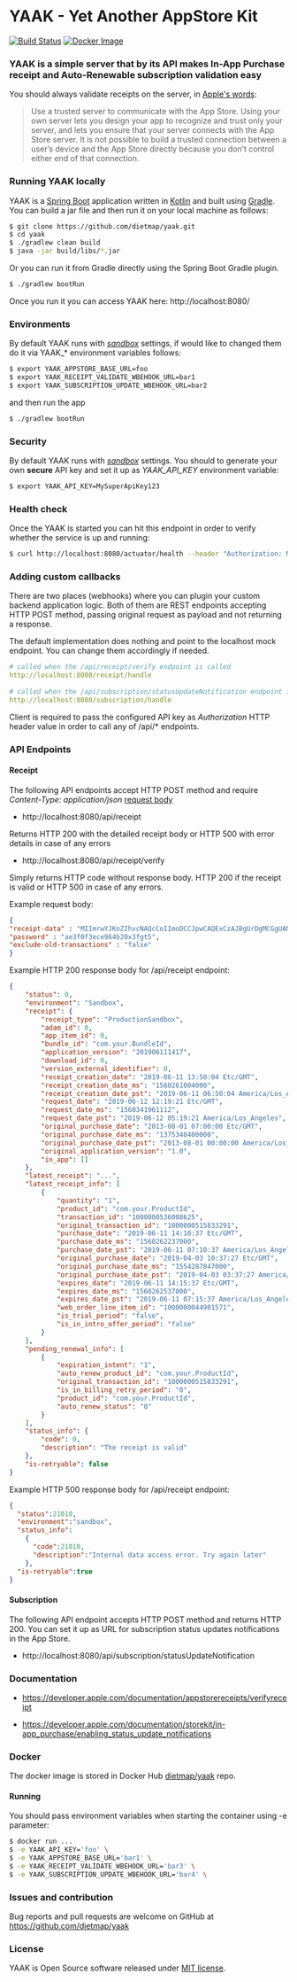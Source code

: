 YAAK - Yet Another AppStore Kit
======

[![Build Status](https://img.shields.io/github/workflow/status/dietmap/yaak/build)](https://img.shields.io/github/workflow/status/dietmap/yaak/build)
[![Docker Image](https://img.shields.io/docker/v/dietmap/yaak)](https://img.shields.io/docker/v/dietmap/yaak)

### YAAK is a simple server that by its API makes In-App Purchase receipt and Auto-Renewable subscription validation easy

You should always validate receipts on the server, in [Apple's words](https://developer.apple.com/library/ios/releasenotes/General/ValidateAppStoreReceipt/Chapters/ValidateRemotely.html#//apple_ref/doc/uid/TP40010573-CH104-SW1):
> Use a trusted server to communicate with the App Store. Using your own server lets you design your app to recognize and trust only your server, and lets you ensure that your server connects with the App Store server. It is not possible to build a trusted connection between a user’s device and the App Store directly because you don’t control either end of that connection.

### Running YAAK locally

YAAK is a [Spring Boot](https://spring.io/projects/spring-boot) application written in [Kotlin](https://kotlinlang.org/) and built using [Gradle](https://gradle.org/). 
You can build a jar file and then run it on your local machine as follows:


```bash
$ git clone https://github.com/dietmap/yaak.git
$ cd yaak
$ ./gradlew clean build
$ java -jar build/libs/*.jar
```

Or you can run it from Gradle directly using the Spring Boot Gradle plugin. 

```bash
$ ./gradlew bootRun
```

Once you run it you can access YAAK here: http://localhost:8080/


### Environments
By default YAAK runs with [*sandbox*](./src/main/resources/application.yml) settings, if would like to changed them 
do it via YAAK_* environment variables follows:

```bash
$ export YAAK_APPSTORE_BASE_URL=foo
$ export YAAK_RECEIPT_VALIDATE_WBEHOOK_URL=bar1
$ export YAAK_SUBSCRIPTION_UPDATE_WBEHOOK_URL=bar2
```

and then run the app

```bash
$ ./gradlew bootRun
```

### Security

By default YAAK runs with [*sandbox*](./src/main/resources/application.yml) settings. 
You should to generate your own **secure** API key and set it up as *YAAK_API_KEY* environment variable:
 
```bash
$ export YAAK_API_KEY=MySuperApiKey123
```

### Health check

Once the YAAK is started you can hit this endpoint in order to verify whether the service is up and running:
 
```bash
$ curl http://localhost:8080/actuator/health --header "Authorization: MySuperApiKey123"
```

### Adding custom callbacks

There are two places (webhooks) where you can plugin your custom backend application logic.
Both of them are REST endpoints accepting HTTP POST method, passing original request as payload and not returning a response.

The default implementation does nothing and point to the localhost mock endpoint. You can change them accordingly if needed.

```yaml
# called when the /api/receipt/verify endpoint is called
http://localhost:8080/receipt/handle
  
# called when the /api/subscription/statusUpdateNotification endpoint is called
http://localhost:8080/subscription/handle
```
 
Client is required to pass the configured API key as *Authorization* HTTP header value in order to call any of /api/* endpoints.

### API Endpoints

#### Receipt

The following API endpoints accept HTTP POST method and require *Content-Type: application/json* [request body](https://developer.apple.com/documentation/appstorereceipts/requestbody)

* http://localhost:8080/api/receipt

Returns HTTP 200 with the detailed receipt body or HTTP 500 with error details in case of any errors

* http://localhost:8080/api/receipt/verify 

Simply returns HTTP code without response body. HTTP 200 if the receipt is valid or HTTP 500 in case of any errors.


Example request body:

```json
{
"receipt-data" : "MIImrwYJKoZIhvcNAQcCoIImoDCCJpwCAQExCzAJBgUrDgMCGgUAMIIWUAYJKoZIhvc...",
"password" : "ae3f0f3ece964b20x3fgt5",
"exclude-old-transactions" : "false"
}
```

Example HTTP 200 response body for /api/receipt endpoint:

```json
{
    "status": 0,
    "environment": "Sandbox",
    "receipt": {
        "receipt_type": "ProductionSandbox",
        "adam_id": 0,
        "app_item_id": 0,
        "bundle_id": "com.your.BundleId",
        "application_version": "201906111417",
        "download_id": 0,
        "version_external_identifier": 0,
        "receipt_creation_date": "2019-06-11 13:50:04 Etc/GMT",
        "receipt_creation_date_ms": "1560261004000",
        "receipt_creation_date_pst": "2019-06-11 06:50:04 America/Los_Angeles",
        "request_date": "2019-06-12 12:19:21 Etc/GMT",
        "request_date_ms": "1560341961112",
        "request_date_pst": "2019-06-12 05:19:21 America/Los_Angeles",
        "original_purchase_date": "2013-08-01 07:00:00 Etc/GMT",
        "original_purchase_date_ms": "1375340400000",
        "original_purchase_date_pst": "2013-08-01 00:00:00 America/Los_Angeles",
        "original_application_version": "1.0",
        "in_app": []
    },
    "latest_receipt": "...",
    "latest_receipt_info": [
        {
            "quantity": "1",
            "product_id": "com.your.ProductId",
            "transaction_id": "1000000536008625",
            "original_transaction_id": "1000000515833291",
            "purchase_date": "2019-06-11 14:10:37 Etc/GMT",
            "purchase_date_ms": "1560262237000",
            "purchase_date_pst": "2019-06-11 07:10:37 America/Los_Angeles",
            "original_purchase_date": "2019-04-03 10:37:27 Etc/GMT",
            "original_purchase_date_ms": "1554287847000",
            "original_purchase_date_pst": "2019-04-03 03:37:27 America/Los_Angeles",
            "expires_date": "2019-06-11 14:15:37 Etc/GMT",
            "expires_date_ms": "1560262537000",
            "expires_date_pst": "2019-06-11 07:15:37 America/Los_Angeles",
            "web_order_line_item_id": "1000000044901571",
            "is_trial_period": "false",
            "is_in_intro_offer_period": "false"
        }
    ],
    "pending_renewal_info": [
        {
            "expiration_intent": "1",
            "auto_renew_product_id": "com.your.ProductId",
            "original_transaction_id": "1000000515833291",
            "is_in_billing_retry_period": "0",
            "product_id": "com.your.ProductId",
            "auto_renew_status": "0"
        }
    ],
    "status_info": {
        "code": 0,
        "description": "The receipt is valid"
    },
    "is-retryable": false
}
```

Example HTTP 500 response body for /api/receipt endpoint:

```json
{
  "status":21010,
  "environment":"sandbox",
  "status_info":
    {
      "code":21010,
      "description":"Internal data access error. Try again later"
    },
  "is-retryable":true
}
```

#### Subscription

The following API endpoint accepts HTTP POST method and returns HTTP 200. 
You can set it up as URL for subscription status updates notifications in the App Store.

* http://localhost:8080/api/subscription/statusUpdateNotification

### Documentation

* https://developer.apple.com/documentation/appstorereceipts/verifyreceipt

* https://developer.apple.com/documentation/storekit/in-app_purchase/enabling_status_update_notifications

### Docker

The docker image is stored in Docker Hub [dietmap/yaak](https://cloud.docker.com/repository/docker/dietmap/yaak) repo.

#### Running

You should pass environment variables when starting the container using -e parameter:

```bash
$ docker run ...
$ -e YAAK_API_KEY='foo' \
$ -e YAAK_APPSTORE_BASE_URL='bar1' \
$ -e YAAK_RECEIPT_VALIDATE_WBEHOOK_URL='bar3' \
$ -e YAAK_SUBSCRIPTION_UPDATE_WBEHOOK_URL='bar4' \
```

### Issues and contribution

Bug reports and pull requests are welcome on GitHub at https://github.com/dietmap/yaak

### License

YAAK is Open Source software released under [MIT license](./LICENSE.txt).